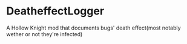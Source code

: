 ﻿# DeatheffectLogger

A Hollow Knight mod that documents bugs' death effect(most notably wether or not they're infected)
